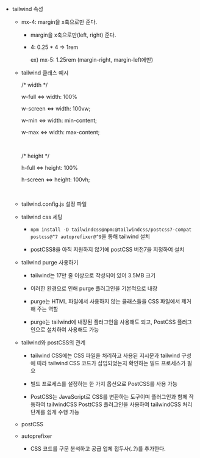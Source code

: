 * tailwind 속성

   - mx-4: margin을 x축으로만 준다.

      - margin을 x축으로만(left, right) 준다.

      - 4: 0.25 * 4 => 1rem

        ex) mx-5: 1.25rem (margin-right, margin-left에만)
   
   - tailwind 클래스 예시
   
     /* width */

      w-full <=> width: 100%

      w-screen <=> width: 100vw;

      w-min <=> width: min-content;

      w-max <=> width: max-content;

      <br/>

     /* height */

      h-full <=> height: 100%

      h-screen <=> height: 100vh;

      <br/>

   - tailwind.config.js 설정 파일
      

   - tailwind css 세팅

      - `npm install -D tailwindcss@npm:@tailwindcss/postcss7-compat postcss@^7 autoprefixer@^9`을 통해 tailwind 설치

      - postCSS8을 아직 지원하지 않기에 postCSS 버전7을 지정하여 설치

   - tailwind purge 사용하기

      - tailwind는 17만 줄 이상으로 작성되어 있어 3.5MB 크기

      - 이러한 환경으로 인해 purge 플러그인을 기본적으로 내장

      - purge는 HTML 파일에서 사용하지 않는 클래스들을 CSS 파일에서 제거해 주는 역할

      - purge는 tailwind에 내장된 플러그인을 사용해도 되고, PostCSS 플러그인으로 설치하여 사용해도 가능

   - tailwind와 postCSS의 관계

      - tailwind CSS에는 CSS 파일을 처리하고 사용된 지시문과 tailwind 구성에 따라 tailwind CSS 코드가 삽입되었는지 확인하는 빌드 프로세스가 필요

      - 빌드 프로세스를 설정하는 한 가지 옵션으로 PostCSS를 사용 가능

      - PostCSS는 JavaScript로 CSS를 변환하는 도구이며 플러그인과 함께 작동하여 tailwindCSS PosttCSS 플러그인을 사용하여 tailwindCSS 처리 단계를 쉽게 수행 가능

   - postCSS

   - autoprefixer

      - CSS 코드를 구문 분석하고 공급 업체 접두사(..?)를 추가한다.

   <br/>
